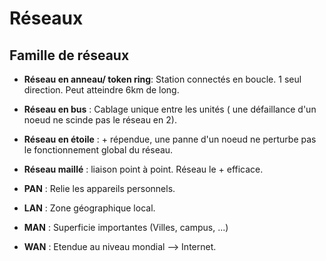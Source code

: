 # Réseaux 

## Famille de réseaux 

- **Réseau en anneau/ token ring**: Station connectés en boucle. 1 seul direction. Peut atteindre 6km de long.
- **Réseau en bus** : Cablage unique entre les unités ( une défaillance d'un noeud ne scinde pas le réseau en 2).
- **Réseau en étoile** : + répendue, une panne d'un noeud ne perturbe pas le fonctionnement global du réseau.
- **Réseau maillé** : liaison point à point. Réseau le + efficace.

- **PAN** : Relie les appareils personnels.
- **LAN** : Zone géographique local.
- **MAN** : Superficie importantes (Villes, campus, ...)
- **WAN** : Etendue au niveau mondial --> Internet.  
